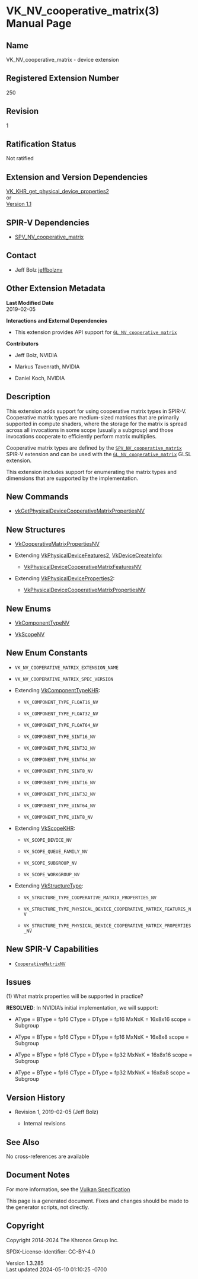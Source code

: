 # VK_NV_cooperative_matrix(3) Manual Page

## Name

VK_NV_cooperative_matrix - device extension



## <a href="#_registered_extension_number" class="anchor"></a>Registered Extension Number

250

## <a href="#_revision" class="anchor"></a>Revision

1

## <a href="#_ratification_status" class="anchor"></a>Ratification Status

Not ratified

## <a href="#_extension_and_version_dependencies" class="anchor"></a>Extension and Version Dependencies

[VK_KHR_get_physical_device_properties2](https://registry.khronos.org/vulkan/specs/1.3-extensions/man/html/VK_KHR_get_physical_device_properties2.html)  
or  
[Version 1.1](#versions-1.1)  

## <a href="#_spir_v_dependencies" class="anchor"></a>SPIR-V Dependencies

- [SPV_NV_cooperative_matrix](https://htmlpreview.github.io/?https://github.com/KhronosGroup/SPIRV-Registry/blob/main/extensions/NV/SPV_NV_cooperative_matrix.html)

## <a href="#_contact" class="anchor"></a>Contact

- Jeff Bolz <a
  href="https://github.com/KhronosGroup/Vulkan-Docs/issues/new?body=%5BVK_NV_cooperative_matrix%5D%20@jeffbolznv%0A*Here%20describe%20the%20issue%20or%20question%20you%20have%20about%20the%20VK_NV_cooperative_matrix%20extension*"
  target="_blank" rel="nofollow noopener"><em></em>jeffbolznv</a>

## <a href="#_other_extension_metadata" class="anchor"></a>Other Extension Metadata

**Last Modified Date**  
2019-02-05

**Interactions and External Dependencies**  
- This extension provides API support for
  [`GL_NV_cooperative_matrix`](https://github.com/KhronosGroup/GLSL/blob/main/extensions/nv/GLSL_NV_cooperative_matrix.txt)

**Contributors**  
- Jeff Bolz, NVIDIA

- Markus Tavenrath, NVIDIA

- Daniel Koch, NVIDIA

## <a href="#_description" class="anchor"></a>Description

This extension adds support for using cooperative matrix types in
SPIR-V. Cooperative matrix types are medium-sized matrices that are
primarily supported in compute shaders, where the storage for the matrix
is spread across all invocations in some scope (usually a subgroup) and
those invocations cooperate to efficiently perform matrix multiplies.

Cooperative matrix types are defined by the
[`SPV_NV_cooperative_matrix`](https://htmlpreview.github.io/?https://github.com/KhronosGroup/SPIRV-Registry/blob/main/extensions/NV/SPV_NV_cooperative_matrix.html)
SPIR-V extension and can be used with the
[`GL_NV_cooperative_matrix`](https://github.com/KhronosGroup/GLSL/blob/main/extensions/nv/GLSL_NV_cooperative_matrix.txt)
GLSL extension.

This extension includes support for enumerating the matrix types and
dimensions that are supported by the implementation.

## <a href="#_new_commands" class="anchor"></a>New Commands

- [vkGetPhysicalDeviceCooperativeMatrixPropertiesNV](https://registry.khronos.org/vulkan/specs/1.3-extensions/man/html/vkGetPhysicalDeviceCooperativeMatrixPropertiesNV.html)

## <a href="#_new_structures" class="anchor"></a>New Structures

- [VkCooperativeMatrixPropertiesNV](https://registry.khronos.org/vulkan/specs/1.3-extensions/man/html/VkCooperativeMatrixPropertiesNV.html)

- Extending [VkPhysicalDeviceFeatures2](https://registry.khronos.org/vulkan/specs/1.3-extensions/man/html/VkPhysicalDeviceFeatures2.html),
  [VkDeviceCreateInfo](https://registry.khronos.org/vulkan/specs/1.3-extensions/man/html/VkDeviceCreateInfo.html):

  - [VkPhysicalDeviceCooperativeMatrixFeaturesNV](https://registry.khronos.org/vulkan/specs/1.3-extensions/man/html/VkPhysicalDeviceCooperativeMatrixFeaturesNV.html)

- Extending
  [VkPhysicalDeviceProperties2](https://registry.khronos.org/vulkan/specs/1.3-extensions/man/html/VkPhysicalDeviceProperties2.html):

  - [VkPhysicalDeviceCooperativeMatrixPropertiesNV](https://registry.khronos.org/vulkan/specs/1.3-extensions/man/html/VkPhysicalDeviceCooperativeMatrixPropertiesNV.html)

## <a href="#_new_enums" class="anchor"></a>New Enums

- [VkComponentTypeNV](https://registry.khronos.org/vulkan/specs/1.3-extensions/man/html/VkComponentTypeNV.html)

- [VkScopeNV](https://registry.khronos.org/vulkan/specs/1.3-extensions/man/html/VkScopeNV.html)

## <a href="#_new_enum_constants" class="anchor"></a>New Enum Constants

- `VK_NV_COOPERATIVE_MATRIX_EXTENSION_NAME`

- `VK_NV_COOPERATIVE_MATRIX_SPEC_VERSION`

- Extending [VkComponentTypeKHR](https://registry.khronos.org/vulkan/specs/1.3-extensions/man/html/VkComponentTypeKHR.html):

  - `VK_COMPONENT_TYPE_FLOAT16_NV`

  - `VK_COMPONENT_TYPE_FLOAT32_NV`

  - `VK_COMPONENT_TYPE_FLOAT64_NV`

  - `VK_COMPONENT_TYPE_SINT16_NV`

  - `VK_COMPONENT_TYPE_SINT32_NV`

  - `VK_COMPONENT_TYPE_SINT64_NV`

  - `VK_COMPONENT_TYPE_SINT8_NV`

  - `VK_COMPONENT_TYPE_UINT16_NV`

  - `VK_COMPONENT_TYPE_UINT32_NV`

  - `VK_COMPONENT_TYPE_UINT64_NV`

  - `VK_COMPONENT_TYPE_UINT8_NV`

- Extending [VkScopeKHR](https://registry.khronos.org/vulkan/specs/1.3-extensions/man/html/VkScopeKHR.html):

  - `VK_SCOPE_DEVICE_NV`

  - `VK_SCOPE_QUEUE_FAMILY_NV`

  - `VK_SCOPE_SUBGROUP_NV`

  - `VK_SCOPE_WORKGROUP_NV`

- Extending [VkStructureType](https://registry.khronos.org/vulkan/specs/1.3-extensions/man/html/VkStructureType.html):

  - `VK_STRUCTURE_TYPE_COOPERATIVE_MATRIX_PROPERTIES_NV`

  - `VK_STRUCTURE_TYPE_PHYSICAL_DEVICE_COOPERATIVE_MATRIX_FEATURES_NV`

  - `VK_STRUCTURE_TYPE_PHYSICAL_DEVICE_COOPERATIVE_MATRIX_PROPERTIES_NV`

## <a href="#_new_spir_v_capabilities" class="anchor"></a>New SPIR-V Capabilities

- <a
  href="https://registry.khronos.org/vulkan/specs/1.3-extensions/html/vkspec.html#spirvenv-capabilities-table-CooperativeMatrixNV"
  target="_blank" rel="noopener"><code>CooperativeMatrixNV</code></a>

## <a href="#_issues" class="anchor"></a>Issues

\(1\) What matrix properties will be supported in practice?

**RESOLVED**: In NVIDIA’s initial implementation, we will support:

- AType = BType = fp16 CType = DType = fp16 MxNxK = 16x8x16 scope =
  Subgroup

- AType = BType = fp16 CType = DType = fp16 MxNxK = 16x8x8 scope =
  Subgroup

- AType = BType = fp16 CType = DType = fp32 MxNxK = 16x8x16 scope =
  Subgroup

- AType = BType = fp16 CType = DType = fp32 MxNxK = 16x8x8 scope =
  Subgroup

## <a href="#_version_history" class="anchor"></a>Version History

- Revision 1, 2019-02-05 (Jeff Bolz)

  - Internal revisions

## <a href="#_see_also" class="anchor"></a>See Also

No cross-references are available

## <a href="#_document_notes" class="anchor"></a>Document Notes

For more information, see the <a
href="https://registry.khronos.org/vulkan/specs/1.3-extensions/html/vkspec.html#VK_NV_cooperative_matrix"
target="_blank" rel="noopener">Vulkan Specification</a>

This page is a generated document. Fixes and changes should be made to
the generator scripts, not directly.

## <a href="#_copyright" class="anchor"></a>Copyright

Copyright 2014-2024 The Khronos Group Inc.

SPDX-License-Identifier: CC-BY-4.0

Version 1.3.285  
Last updated 2024-05-10 01:10:25 -0700
